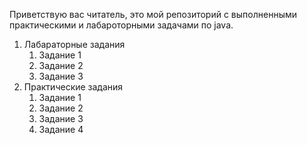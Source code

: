 Приветствую вас читатель, это мой репозиторий с выполненными практическими и лабароторными задачами по java.
1. Лабараторные задания
    1. Задание 1
    2. Задание 2
    3. Задание 3
2. Практические задания
    1. Задание 1
    2. Задание 2
    3. Задание 3
    4. Задание 4
